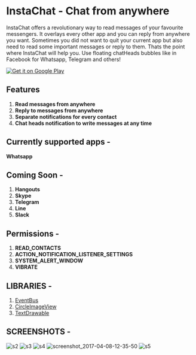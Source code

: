 # InstaChat - Chat from anywhere

InstaChat offers a revolutionary way to read messages of your favourite messengers. It overlays every other app and you can reply from anywhere you want.
Sometimes you did not want to quit your current app but also need to read some important messages or reply to them. Thats the point where InstaChat will help you.
Use floating chatHeads bubbles like in Facebook for Whatsapp, Telegram and others!

[![Get it on Google Play](http://i.imgur.com/7sq06lr.png)](https://play.google.com/store/apps/details?id=social.chat.whatsapp.fb.messenger.messaging)


## Features

1. **Read messages from anywhere**
1. **Reply to messages from anywhere**
1. **Separate notifications for every contact**
1. **Chat heads notification to write messages at any time**


## Currently supported apps - 

**Whatsapp**

## Coming Soon -

1. **Hangouts**
1. **Skype**
1. **Telegram**
1. **Line**
1. **Slack**

## Permissions - 

1. **READ_CONTACTS**
1. **ACTION_NOTIFICATION_LISTENER_SETTINGS**
1. **SYSTEM_ALERT_WINDOW**
1. **VIBRATE**

## LIBRARIES -

1. [EventBus](https://github.com/greenrobot/EventBus)
1. [CircleImageView](https://github.com/hdodenhof/CircleImageView)
1. [TextDrawable](https://github.com/amulyakhare/TextDrawable)

## SCREENSHOTS -

![s2](https://cloud.githubusercontent.com/assets/12782512/24828687/1c77190a-1c80-11e7-9389-d05f2efc91a0.jpg)
![s3](https://cloud.githubusercontent.com/assets/12782512/24828688/1cc13c38-1c80-11e7-9b47-011fc6e5131f.jpg)
![s4](https://cloud.githubusercontent.com/assets/12782512/24828689/1eb46894-1c80-11e7-9b4c-a63945be0ee8.jpg)
![screenshot_2017-04-08-12-35-50](https://cloud.githubusercontent.com/assets/12782512/24828692/235b2072-1c80-11e7-9b13-74fdbce501fb.jpg)
![s5](https://cloud.githubusercontent.com/assets/12782512/24828690/213c365a-1c80-11e7-812d-d96911170f2a.jpg)
